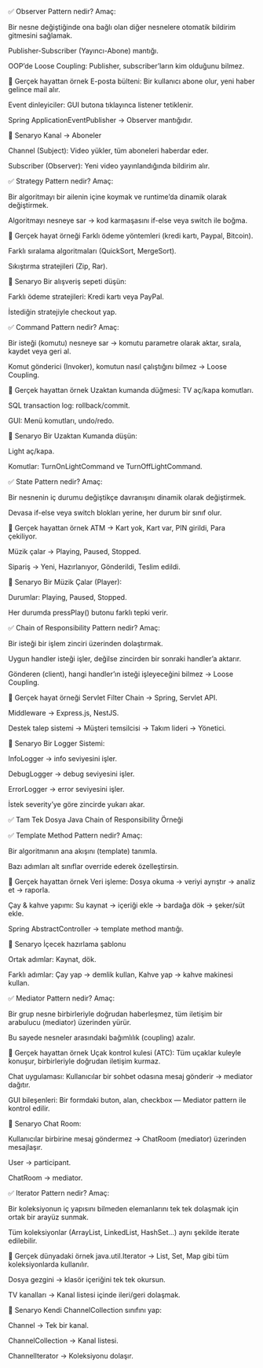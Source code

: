 ✅ Observer Pattern nedir?
Amaç:

Bir nesne değiştiğinde ona bağlı olan diğer nesnelere otomatik bildirim gitmesini sağlamak.

Publisher-Subscriber (Yayıncı-Abone) mantığı.

OOP’de Loose Coupling: Publisher, subscriber’ların kim olduğunu bilmez.

📌 Gerçek hayattan örnek
E-posta bülteni: Bir kullanıcı abone olur, yeni haber gelince mail alır.

Event dinleyiciler: GUI butona tıklayınca listener tetiklenir.

Spring ApplicationEventPublisher → Observer mantığıdır.

🎯 Senaryo
Kanal → Aboneler

Channel (Subject): Video yükler, tüm aboneleri haberdar eder.

Subscriber (Observer): Yeni video yayınlandığında bildirim alır.


✅ Strategy Pattern nedir?
Amaç:

Bir algoritmayı bir ailenin içine koymak ve runtime’da dinamik olarak değiştirmek.

Algoritmayı nesneye sar → kod karmaşasını if-else veya switch ile boğma.

📌 Gerçek hayat örneği
Farklı ödeme yöntemleri (kredi kartı, Paypal, Bitcoin).

Farklı sıralama algoritmaları (QuickSort, MergeSort).

Sıkıştırma stratejileri (Zip, Rar).

🎯 Senaryo
Bir alışveriş sepeti düşün:

Farklı ödeme stratejileri: Kredi kartı veya PayPal.

İstediğin stratejiyle checkout yap.


✅ Command Pattern nedir?
Amaç:

Bir isteği (komutu) nesneye sar → komutu parametre olarak aktar, sırala, kaydet veya geri al.

Komut gönderici (Invoker), komutun nasıl çalıştığını bilmez → Loose Coupling.

📌 Gerçek hayattan örnek
Uzaktan kumanda düğmesi: TV aç/kapa komutları.

SQL transaction log: rollback/commit.

GUI: Menü komutları, undo/redo.

🎯 Senaryo
Bir Uzaktan Kumanda düşün:

Light aç/kapa.

Komutlar: TurnOnLightCommand ve TurnOffLightCommand.


✅ State Pattern nedir?
Amaç:

Bir nesnenin iç durumu değiştikçe davranışını dinamik olarak değiştirmek.

Devasa if-else veya switch blokları yerine, her durum bir sınıf olur.

📌 Gerçek hayattan örnek
ATM → Kart yok, Kart var, PIN girildi, Para çekiliyor.

Müzik çalar → Playing, Paused, Stopped.

Sipariş → Yeni, Hazırlanıyor, Gönderildi, Teslim edildi.

🎯 Senaryo
Bir Müzik Çalar (Player):

Durumlar: Playing, Paused, Stopped.

Her durumda pressPlay() butonu farklı tepki verir.


✅ Chain of Responsibility Pattern nedir?
Amaç:

Bir isteği bir işlem zinciri üzerinden dolaştırmak.

Uygun handler isteği işler, değilse zincirden bir sonraki handler’a aktarır.

Gönderen (client), hangi handler’ın isteği işleyeceğini bilmez → Loose Coupling.

📌 Gerçek hayat örneği
Servlet Filter Chain → Spring, Servlet API.

Middleware → Express.js, NestJS.

Destek talep sistemi → Müşteri temsilcisi → Takım lideri → Yönetici.

🎯 Senaryo
Bir Logger Sistemi:

InfoLogger → info seviyesini işler.

DebugLogger → debug seviyesini işler.

ErrorLogger → error seviyesini işler.

İstek severity’ye göre zincirde yukarı akar.

✅ Tam Tek Dosya Java Chain of Responsibility Örneği


✅ Template Method Pattern nedir?
Amaç:

Bir algoritmanın ana akışını (template) tanımla.

Bazı adımları alt sınıflar override ederek özelleştirsin.

📌 Gerçek hayattan örnek
Veri işleme: Dosya okuma → veriyi ayrıştır → analiz et → raporla.

Çay & kahve yapımı: Su kaynat → içeriği ekle → bardağa dök → şeker/süt ekle.

Spring AbstractController → template method mantığı.

🎯 Senaryo
İçecek hazırlama şablonu

Ortak adımlar: Kaynat, dök.

Farklı adımlar: Çay yap → demlik kullan, Kahve yap → kahve makinesi kullan.


✅ Mediator Pattern nedir?
Amaç:

Bir grup nesne birbirleriyle doğrudan haberleşmez, tüm iletişim bir arabulucu (mediator) üzerinden yürür.

Bu sayede nesneler arasındaki bağımlılık (coupling) azalır.

📌 Gerçek hayattan örnek
Uçak kontrol kulesi (ATC): Tüm uçaklar kuleyle konuşur, birbirleriyle doğrudan iletişim kurmaz.

Chat uygulaması: Kullanıcılar bir sohbet odasına mesaj gönderir → mediator dağıtır.

GUI bileşenleri: Bir formdaki buton, alan, checkbox — Mediator pattern ile kontrol edilir.

🎯 Senaryo
Chat Room:

Kullanıcılar birbirine mesaj göndermez → ChatRoom (mediator) üzerinden mesajlaşır.

User → participant.

ChatRoom → mediator.


✅ Iterator Pattern nedir?
Amaç:

Bir koleksiyonun iç yapısını bilmeden elemanlarını tek tek dolaşmak için ortak bir arayüz sunmak.

Tüm koleksiyonlar (ArrayList, LinkedList, HashSet...) aynı şekilde iterate edilebilir.

📌 Gerçek dünyadaki örnek
java.util.Iterator → List, Set, Map gibi tüm koleksiyonlarda kullanılır.

Dosya gezgini → klasör içeriğini tek tek okursun.

TV kanalları → Kanal listesi içinde ileri/geri dolaşmak.

🎯 Senaryo
Kendi ChannelCollection sınıfını yap:

Channel → Tek bir kanal.

ChannelCollection → Kanal listesi.

ChannelIterator → Koleksiyonu dolaşır.